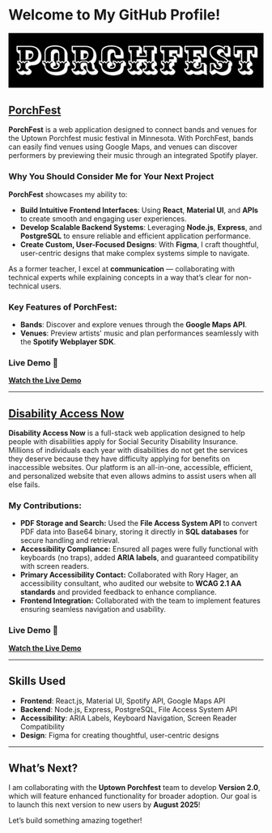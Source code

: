 # **Welcome to My GitHub Profile!**

![PorchFest](./porchfest.png)

## [**PorchFest**](https://github.com/ndweir/porchfest-solo)

**PorchFest** is a web application designed to connect bands and venues for the Uptown Porchfest music festival in Minnesota. With PorchFest, bands can easily find venues using Google Maps, and venues can discover performers by previewing their music through an integrated Spotify player.

### **Why You Should Consider Me for Your Next Project**

**PorchFest** showcases my ability to:

- **Build Intuitive Frontend Interfaces**: Using **React**, **Material UI**, and **APIs** to create smooth and engaging user experiences.
- **Develop Scalable Backend Systems**: Leveraging **Node.js**, **Express**, and **PostgreSQL** to ensure reliable and efficient application performance.
- **Create Custom, User-Focused Designs**: With **Figma**, I craft thoughtful, user-centric designs that make complex systems simple to navigate.

As a former teacher, I excel at **communication** — collaborating with technical experts while explaining concepts in a way that’s clear for non-technical users.

### **Key Features of PorchFest:**

- **Bands**: Discover and explore venues through the **Google Maps API**.
- **Venues**: Preview artists' music and plan performances seamlessly with the **Spotify Webplayer SDK**.

### **Live Demo 🎥**

**[Watch the Live Demo](https://youtu.be/L3whZrqDOaY?si=A5xaGbVybdhCT08U)**

---

## [**Disability Access Now**](https://github.com/ndweir/NDW-Disability-Access-Now)

**Disability Access Now** is a full-stack web application designed to help people with disabilities apply for Social Security Disability Insurance. Millions of individuals each year with disabilities do not get the services they deserve because they have difficulty applying for benefits on inaccessible websites. Our platform is an all-in-one, accessible, efficient, and personalized website that even allows admins to assist users when all else fails.

### **My Contributions:**

- **PDF Storage and Search:** Used the **File Access System API** to convert PDF data into Base64 binary, storing it directly in **SQL databases** for secure handling and retrieval.
- **Accessibility Compliance:** Ensured all pages were fully functional with keyboards (no traps), added **ARIA labels**, and guaranteed compatibility with screen readers.
- **Primary Accessibility Contact:** Collaborated with Rory Hager, an accessibility consultant, who audited our website to **WCAG 2.1 AA standards** and provided feedback to enhance compliance.
- **Frontend Integration:** Collaborated with the team to implement features ensuring seamless navigation and usability.

### **Live Demo 🎥**

[**Watch the Live Demo**](https://youtu.be/M96dghBqQZE?si=WDh7yp2xb4b6w0vA)

---

## **Skills Used**

- **Frontend**: React.js, Material UI, Spotify API, Google Maps API
- **Backend**: Node.js, Express, PostgreSQL, File Access System API
- **Accessibility**: ARIA Labels, Keyboard Navigation, Screen Reader Compatibility
- **Design**: Figma for creating thoughtful, user-centric designs

---

## **What’s Next?**

I am collaborating with the **Uptown Porchfest** team to develop **Version 2.0**, which will feature enhanced functionality for broader adoption. Our goal is to launch this next version to new users by **August 2025**!

Let’s build something amazing together!



